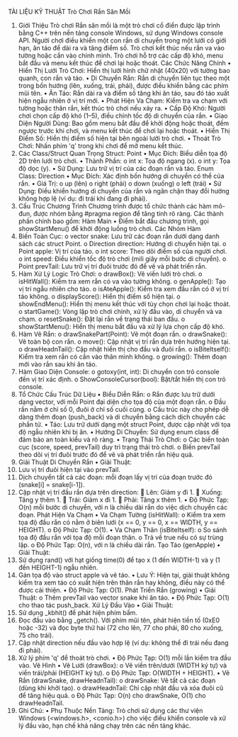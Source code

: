 TÀI LIỆU KỸ THUẬT
Trò Chơi Rắn Săn Mồi
1. Giới Thiệu
Trò chơi Rắn săn mồi là một trò chơi cổ điển được lập trình bằng C++ trên nền tảng console Windows, sử dụng Windows console API. Người chơi điều khiển một con rắn di chuyển trong một lưới có giới hạn, ăn táo để dài ra và tăng điểm số. Trò chơi kết thúc nếu rắn va vào tường hoặc cắn vào chính mình. Trò chơi hỗ trợ các cấp độ khó, menu bắt đầu và menu kết thúc để chơi lại hoặc thoát.
Các Chức Năng Chính
•	Hiển Thị Lưới Trò Chơi: Hiển thị lưới hình chữ nhật (40x20) với tường bao quanh, con rắn và táo.
•	Di Chuyển Rắn: Rắn di chuyển liên tục theo một trong bốn hướng (lên, xuống, trái, phải), được điều khiển bằng các phím mũi tên.
•	Ăn Táo: Rắn dài ra và điểm số tăng khi ăn táo, sau đó táo xuất hiện ngẫu nhiên ở vị trí mới.
•	Phát Hiện Va Chạm: Kiểm tra va chạm với tường hoặc thân rắn, kết thúc trò chơi nếu xảy ra.
•	Cấp Độ Khó: Người chơi chọn cấp độ khó (1–5), điều chỉnh tốc độ di chuyển của rắn.
•	Giao Diện Người Dùng: Bao gồm menu bắt đầu để khởi động hoặc thoát, đếm ngược trước khi chơi, và menu kết thúc để chơi lại hoặc thoát.
•	Hiển Thị Điểm Số: Hiển thị điểm số hiện tại bên ngoài lưới trò chơi.
•	Thoát Trò Chơi: Nhấn phím 'q' trong khi chơi để mở menu kết thúc.
2. Các Class/Struct Quan Trọng
Struct: Point
•	Mục Đích: Biểu diễn tọa độ 2D trên lưới trò chơi.
•	Thành Phần:
o	int x: Tọa độ ngang (x).
o	int y: Tọa độ dọc (y).
•	Sử Dụng: Lưu trữ vị trí của các đoạn rắn và táo.
Enum Class: Direction
•	Mục Đích: Xác định bốn hướng di chuyển có thể của rắn.
•	Giá Trị:
o	up (lên)
o	right (phải)
o	down (xuống)
o	left (trái)
•	Sử Dụng: Điều khiển hướng di chuyển của rắn và ngăn chặn thay đổi hướng không hợp lệ (ví dụ: đi trái khi đang đi phải).
3. Cấu Trúc Chương Trình
Chương trình được tổ chức thành các hàm mô-đun, được nhóm bằng #pragma region để tăng tính rõ ràng. Các thành phần chính bao gồm:
Hàm Main
•	Điểm bắt đầu chương trình, gọi showStartMenu() để khởi động luồng trò chơi.
Các Nhóm Hàm
1.	Biến Toàn Cục:
o	vector<Point> snake: Lưu trữ các đoạn rắn dưới dạng danh sách các struct Point.
o	Direction direction: Hướng di chuyển hiện tại.
o	Point apple: Vị trí của táo.
o	int score: Theo dõi điểm số của người chơi.
o	int speed: Điều khiển tốc độ trò chơi (mili giây mỗi bước di chuyển).
o	Point prevTail: Lưu trữ vị trí đuôi trước đó để vẽ và phát triển rắn.
2.	Hàm Xử Lý Logic Trò Chơi:
o	drawBox(): Vẽ viền lưới trò chơi.
o	isHitWall(): Kiểm tra xem rắn có va vào tường không.
o	genApple(): Tạo vị trí ngẫu nhiên cho táo.
o	isAteApple(): Kiểm tra xem đầu rắn có ở vị trí táo không.
o	displayScore(): Hiển thị điểm số hiện tại.
o	showEndMenu(): Hiển thị menu kết thúc với tùy chọn chơi lại hoặc thoát.
o	startGame(): Vòng lặp trò chơi chính, xử lý đầu vào, di chuyển và va chạm.
o	resetSnake(): Đặt lại rắn về trạng thái ban đầu.
o	showStartMenu(): Hiển thị menu bắt đầu và xử lý lựa chọn cấp độ khó.
3.	Hàm Vẽ Rắn:
o	drawSnakePart(Point): Vẽ một đoạn rắn.
o	drawSnake(): Vẽ toàn bộ con rắn.
o	move(): Cập nhật vị trí rắn dựa trên hướng hiện tại.
o	drawHeadnTail(): Cập nhật hiển thị cho đầu và đuôi rắn.
o	isBiteItself(): Kiểm tra xem rắn có cắn vào thân mình không.
o	growing(): Thêm đoạn mới vào rắn sau khi ăn táo.
4.	Hàm Giao Diện Console:
o	gotoxy(int, int): Di chuyển con trỏ console đến vị trí xác định.
o	ShowConsoleCursor(bool): Bật/tắt hiển thị con trỏ console.
4. Tổ Chức Cấu Trúc Dữ Liệu
•	Biểu Diễn Rắn:
o	Rắn được lưu trữ dưới dạng vector<Point>, với mỗi Point đại diện cho tọa độ của một đoạn rắn.
o	Đầu rắn nằm ở chỉ số 0, đuôi ở chỉ số cuối cùng.
o	Cấu trúc này cho phép dễ dàng thêm đoạn (push_back) và di chuyển bằng cách dịch chuyển các phần tử.
•	Táo: Lưu trữ dưới dạng một struct Point, được cập nhật với tọa độ ngẫu nhiên khi bị ăn.
•	Hướng Di Chuyển: Sử dụng enum class để đảm bảo an toàn kiểu và rõ ràng.
•	Trạng Thái Trò Chơi:
o	Các biến toàn cục (score, speed, prevTail) duy trì trạng thái trò chơi.
o	Biến prevTail theo dõi vị trí đuôi trước đó để vẽ và phát triển rắn hiệu quả.
5. Giải Thuật
Di Chuyển Rắn
•	Giải Thuật:
1.	Lưu vị trí đuôi hiện tại vào prevTail.
2.	Dịch chuyển tất cả các đoạn: mỗi đoạn lấy vị trí của đoạn trước đó (snake[i] = snake[i-1]).
3.	Cập nhật vị trí đầu rắn dựa trên direction:
	Lên: Giảm y đi 1.
	Xuống: Tăng y thêm 1.
	Trái: Giảm x đi 1.
	Phải: Tăng x thêm 1.
•	Độ Phức Tạp: O(n) mỗi bước di chuyển, với n là chiều dài rắn do việc dịch chuyển các đoạn.
Phát Hiện Va Chạm
•	Va Chạm Tường (isHitWall):
o	Kiểm tra xem tọa độ đầu rắn có nằm ở biên lưới (x == 0, y == 0, x == WIDTH, y == HEIGHT).
o	Độ Phức Tạp: O(1).
•	Va Chạm Thân (isBiteItself):
o	So sánh tọa độ đầu rắn với tọa độ mỗi đoạn thân.
o	Trả về true nếu có sự trùng lặp.
o	Độ Phức Tạp: O(n), với n là chiều dài rắn.
Tạo Táo (genApple)
•	Giải Thuật:
1.	Sử dụng rand() với hạt giống time(0) để tạo x (1 đến WIDTH-1) và y (1 đến HEIGHT-1) ngẫu nhiên.
2.	Gán tọa độ vào struct apple và vẽ táo.
•	Lưu Ý: Hiện tại, giải thuật không kiểm tra xem táo có xuất hiện trên thân rắn hay không, điều này có thể được cải thiện.
•	Độ Phức Tạp: O(1).
Phát Triển Rắn (growing)
•	Giải Thuật:
o	Thêm prevTail vào vector snake khi ăn táo.
•	Độ Phức Tạp: O(1) cho thao tác push_back.
Xử Lý Đầu Vào
•	Giải Thuật:
1.	Sử dụng _kbhit() để phát hiện phím bấm.
2.	Đọc đầu vào bằng _getch(). Với phím mũi tên, phát hiện tiền tố (0xE0 hoặc -32) và đọc byte thứ hai (72 cho lên, 77 cho phải, 80 cho xuống, 75 cho trái).
3.	Cập nhật direction nếu đầu vào hợp lệ (ví dụ: không thể đi trái nếu đang đi phải).
4.	Xử lý phím 'q' để thoát trò chơi.
•	Độ Phức Tạp: O(1) mỗi lần kiểm tra đầu vào.
Vẽ Hình
•	Vẽ Lưới (drawBox):
o	Vẽ viền trên/dưới (WIDTH ký tự) và viền trái/phải (HEIGHT ký tự).
o	Độ Phức Tạp: O(WIDTH + HEIGHT).
•	Vẽ Rắn (drawSnake, drawHeadnTail):
o	drawSnake: Vẽ tất cả các đoạn (dùng khi khởi tạo).
o	drawHeadnTail: Chỉ cập nhật đầu và xóa đuôi cũ để tăng hiệu quả.
o	Độ Phức Tạp: O(n) cho drawSnake, O(1) cho drawHeadnTail.
6. Ghi Chú:
•	Phụ Thuộc Nền Tảng: Trò chơi sử dụng các thư viện Windows (<windows.h>, <conio.h>) cho việc điều khiển console và xử lý đầu vào, hạn chế khả năng chạy trên các nền tảng khác.


